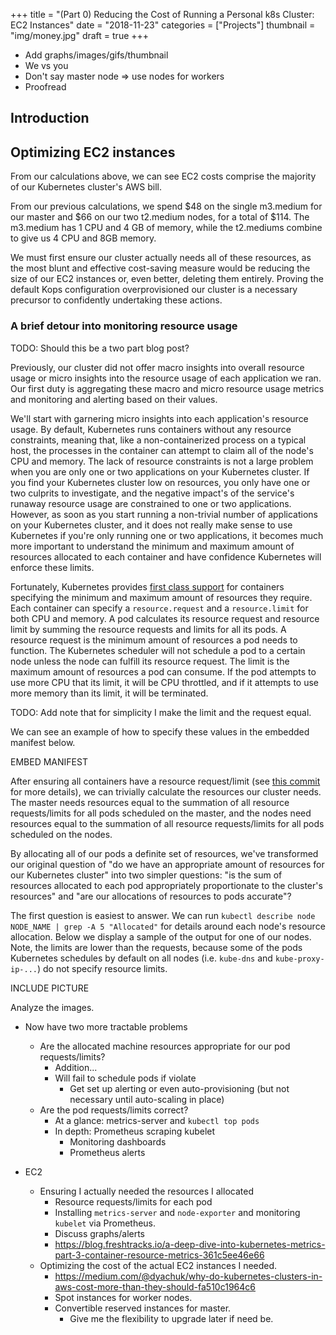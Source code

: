 +++
title = "(Part 0) Reducing the Cost of Running a Personal k8s Cluster: EC2 Instances"
date = "2018-11-23"
categories = ["Projects"]
thumbnail = "img/money.jpg"
draft = true
+++

- Add graphs/images/gifs/thumbnail
- We vs you
- Don't say master node => use nodes for workers
- Proofread

## Introduction

## Optimizing EC2 instances

From our calculations above, we can see EC2 costs comprise the majority of our
Kubernetes cluster's AWS bill.

From our previous calculations, we spend $48 on the single m3.medium for our
master and $66 on our two t2.medium nodes, for a total of $114. The m3.medium
has 1 CPU and 4 GB of memory, while the t2.mediums combine to give us 4 CPU and
8GB memory.

We must first ensure our cluster actually needs all of these resources, as
the most blunt and effective cost-saving measure would be reducing the size of
our EC2 instances or, even better, deleting them entirely. Proving the default
Kops configuration overprovisioned our cluster is a necessary precursor to
confidently undertaking these actions.

### A brief detour into monitoring resource usage

TODO: Should this be a two part blog post?

Previously, our cluster did not offer macro insights into overall resource usage or micro
insights into the resource usage of each application we ran. Our first duty is
aggregating these macro and micro resource usage metrics and monitoring and alerting
based on their values.

We'll start with garnering micro insights into each application's resource
usage. By default, Kubernetes runs containers without any resource constraints,
meaning that, like a non-containerized process on a typical host, the processes
in the container can attempt to claim all of the node's CPU and memory. The lack
of resource constraints is not a large problem when you are only one or two
applications on your Kubernetes cluster. If you find your Kubernetes cluster low
on resources, you only have one or two culprits to investigate, and the negative
impact's of the service's runaway resource usage are constrained to one or two
applications. However, as soon as you start running a non-trivial number of
applications on your Kubernetes cluster, and it does not really make sense to
use Kubernetes if you're only running one or two applications, it becomes much
more important to understand the minimum and maximum amount of resources
allocated to each container and have confidence Kubernetes will enforce these
limits.

Fortunately, Kubernetes provides
[first class support](https://kubernetes.io/docs/concepts/configuration/manage-compute-resources-container/#resource-requests-and-limits-of-pod-and-container)
for containers specifying the minimum and maximum amount of
resources they require. Each container
can specify a `resource.request` and a `resource.limit` for both CPU and memory. A
pod calculates its resource request and resource limit by summing the resource
requests and limits for all its pods. A resource request is the minimum amount
of resources a pod needs to function. The Kubernetes scheduler will not schedule
a pod to a certain node unless the node can fulfill its resource request. The
limit is the maximum amount of resources a pod can consume. If the pod attempts
to use more CPU that its limit, it will be CPU throttled, and if it attempts to
use more memory than its limit, it will be terminated.

TODO: Add note that for simplicity I make the limit and the request equal.

We can see an example of
how to specify these values in the embedded manifest below.

EMBED MANIFEST

After ensuring all containers have a resource request/limit (see
[this commit](https://github.com/mattjmcnaughton/personal-k8s/commit/382be789d50f60a1a323cdf8a75fa53cbe213750)
for more details), we can trivially calculate the resources our cluster needs.
The master needs resources equal to the summation of all resource
requests/limits for all pods scheduled on the master, and the nodes need
resources equal to the summation of all resource requests/limits for all pods
scheduled on the nodes.

By allocating all of our pods a definite set of resources, we've transformed our
original question of "do we have an appropriate amount of resources for our
Kubernetes cluster" into two simpler questions: "is the sum of resources
allocated to each pod appropriately proportionate to the cluster's resources"
and "are our allocations of resources to pods accurate"?

The first question is easiest to answer. We can run
`kubectl describe node NODE_NAME | grep -A 5 "Allocated"` for details around
each node's resource allocation. Below we display a sample of the output for one
of our nodes. Note, the limits are lower than the requests, because some of the
pods Kubernetes schedules by default on all nodes (i.e. `kube-dns` and
`kube-proxy-ip-...`) do not specify resource limits.

INCLUDE PICTURE

Analyze the images.

- Now have two more tractable problems
  - Are the allocated machine resources appropriate for our pod requests/limits?
    - Addition...
    - Will fail to schedule pods if violate
      - Get set up alerting or even auto-provisioning (but not necessary until
        auto-scaling in place)
  - Are the pod requests/limits correct?
    - At a glance: metrics-server and `kubectl top pods`
    - In depth: Prometheus scraping kubelet
      - Monitoring dashboards
      - Prometheus alerts

- EC2
  - Ensuring I actually needed the resources I allocated
    - Resource requests/limits for each pod
    - Installing `metrics-server` and `node-exporter` and monitoring `kubelet`
      via Prometheus.
    - Discuss graphs/alerts
    - https://blog.freshtracks.io/a-deep-dive-into-kubernetes-metrics-part-3-container-resource-metrics-361c5ee46e66
  - Optimizing the cost of the actual EC2 instances I needed.
    - https://medium.com/@dyachuk/why-do-kubernetes-clusters-in-aws-cost-more-than-they-should-fa510c1964c6
    - Spot instances for worker nodes.
    - Convertible reserved instances for master.
      - Give me the flexibility to upgrade later if need be.
